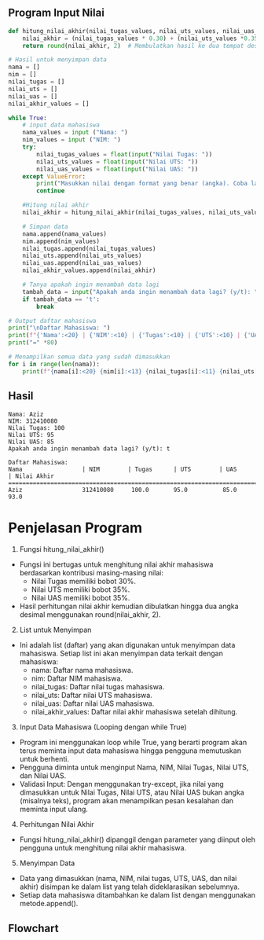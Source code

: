 ## Program Input Nilai
```python
def hitung_nilai_akhir(nilai_tugas_values, nilai_uts_values, nilai_uas_values ):
    nilai_akhir = (nilai_tugas_values * 0.30) + (nilai_uts_values *0.35) + (nilai_uas_values *0.35)
    return round(nilai_akhir, 2)  # Membulatkan hasil ke dua tempat desimal

# Hasil untuk menyimpan data
nama = []
nim = []
nilai_tugas = []
nilai_uts = []
nilai_uas = []
nilai_akhir_values = []

while True:
    # input data mahasiswa 
    nama_values = input ("Nama: ")
    nim_values = input ("NIM: ")
    try:
        nilai_tugas_values = float(input("Nilai Tugas: "))
        nilai_uts_values = float(input("Nilai UTS: "))
        nilai_uas_values = float(input("Nilai UAS: "))
    except ValueError:
        print("Masukkan nilai dengan format yang benar (angka). Coba lagi.")
        continue

    #Hitung nilai akhir
    nilai_akhir = hitung_nilai_akhir(nilai_tugas_values, nilai_uts_values, nilai_uas_values)

    # Simpan data 
    nama.append(nama_values)
    nim.append(nim_values)
    nilai_tugas.append(nilai_tugas_values)
    nilai_uts.append(nilai_uts_values)
    nilai_uas.append(nilai_uas_values)
    nilai_akhir_values.append(nilai_akhir)

    # Tanya apakah ingin menambah data lagi 
    tambah_data = input("Apakah anda ingin menambah data lagi? (y/t): ")
    if tambah_data == 't':
        break

# Output daftar mahasiswa
print("\nDaftar Mahasiswa: ")
print(f"{'Nama':<20} | {'NIM':<10} | {'Tugas':<10} | {'UTS':<10} | {'UAS':<10} | {'Nilai Akhir':<10}")
print("=" *80)

# Menampilkan semua data yang sudah dimasukkan 
for i in range(len(nama)):
    print(f"{nama[i]:<20} {nim[i]:<13} {nilai_tugas[i]:<11} {nilai_uts[i]:<13} {nilai_uas[i]:<13} {nilai_akhir_values[i]:<10}")
```
## Hasil 
```
Nama: Aziz
NIM: 312410080
Nilai Tugas: 100
Nilai UTS: 95
Nilai UAS: 85
Apakah anda ingin menambah data lagi? (y/t): t

Daftar Mahasiswa:
Nama                 | NIM        | Tugas      | UTS        | UAS        | Nilai Akhir     
================================================================================
Aziz                 312410080     100.0       95.0          85.0          93.0
```
# Penjelasan Program
1. Fungsi hitung_nilai_akhir()
- Fungsi ini bertugas untuk menghitung nilai akhir mahasiswa berdasarkan kontribusi masing-masing nilai:
   - Nilai Tugas memiliki bobot 30%.
   - Nilai UTS memiliki bobot 35%.
    - Nilai UAS memiliki bobot 35%.
- Hasil perhitungan nilai akhir kemudian dibulatkan hingga dua angka desimal menggunakan round(nilai_akhir, 2).
2. List untuk Menyimpan 
- Ini adalah list (daftar) yang akan digunakan untuk menyimpan data mahasiswa. Setiap list ini akan menyimpan data terkait dengan mahasiswa:
  - nama: Daftar nama mahasiswa.
  - nim: Daftar NIM mahasiswa.
  - nilai_tugas: Daftar nilai tugas mahasiswa.
  - nilai_uts: Daftar nilai UTS mahasiswa.
  - nilai_uas: Daftar nilai UAS mahasiswa.
  - nilai_akhir_values: Daftar nilai akhir mahasiswa setelah dihitung.
3. Input Data Mahasiswa (Looping dengan while True)
  - Program ini menggunakan loop while True, yang berarti program akan terus meminta input data mahasiswa hingga pengguna memutuskan untuk berhenti.
  - Pengguna diminta untuk menginput Nama, NIM, Nilai Tugas, Nilai UTS, dan Nilai UAS.
  - Validasi Input: Dengan menggunakan try-except, jika nilai yang dimasukkan untuk Nilai Tugas, Nilai UTS, atau Nilai UAS bukan angka (misalnya teks), program akan menampilkan pesan kesalahan dan meminta input 
    ulang.
4. Perhitungan Nilai Akhir
  - Fungsi hitung_nilai_akhir() dipanggil dengan parameter yang diinput oleh pengguna untuk menghitung nilai akhir mahasiswa.    
5. Menyimpan Data
  - Data yang dimasukkan (nama, NIM, nilai tugas, UTS, UAS, dan nilai akhir) disimpan ke dalam list yang telah dideklarasikan sebelumnya.
  - Setiap data mahasiswa ditambahkan ke dalam list dengan menggunakan metode.append().

## Flowchart




   
